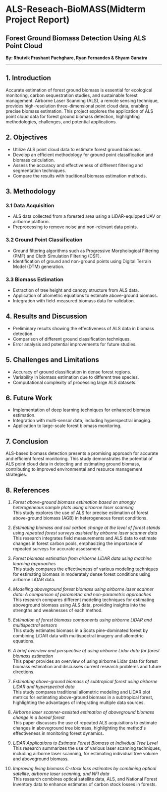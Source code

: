 # ALS-Reseach-BioMASS(Midterm Project Report)

## Forest Ground Biomass Detection Using ALS Point Cloud
**By: Rhutvik Prashant Pachghare, Ryan Fernandes & Shyam Ganatra**

---

## 1. Introduction
Accurate estimation of forest ground biomass is essential for ecological monitoring, carbon sequestration studies, and sustainable forest management. Airborne Laser Scanning (ALS), a remote sensing technique, provides high-resolution three-dimensional point cloud data, enabling precise biomass estimation. This project explores the application of ALS point cloud data for forest ground biomass detection, highlighting methodologies, challenges, and potential applications.

## 2. Objectives
- Utilize ALS point cloud data to estimate forest ground biomass.
- Develop an efficient methodology for ground point classification and biomass calculation.
- Assess the accuracy and effectiveness of different filtering and segmentation techniques.
- Compare the results with traditional biomass estimation methods.

## 3. Methodology

### 3.1 Data Acquisition
- ALS data collected from a forested area using a LiDAR-equipped UAV or airborne platform.
- Preprocessing to remove noise and non-relevant data points.

### 3.2 Ground Point Classification
- Ground filtering algorithms such as Progressive Morphological Filtering (PMF) and Cloth Simulation Filtering (CSF).
- Identification of ground and non-ground points using Digital Terrain Model (DTM) generation.

### 3.3 Biomass Estimation
- Extraction of tree height and canopy structure from ALS data.
- Application of allometric equations to estimate above-ground biomass.
- Integration with field-measured biomass data for validation.

## 4. Results and Discussion
- Preliminary results showing the effectiveness of ALS data in biomass detection.
- Comparison of different ground classification techniques.
- Error analysis and potential improvements for future studies.

## 5. Challenges and Limitations
- Accuracy of ground classification in dense forest regions.
- Variability in biomass estimation due to different tree species.
- Computational complexity of processing large ALS datasets.

## 6. Future Work
- Implementation of deep learning techniques for enhanced biomass estimation.
- Integration with multi-sensor data, including hyperspectral imaging.
- Application to large-scale forest biomass monitoring.

## 7. Conclusion
ALS-based biomass detection presents a promising approach for accurate and efficient forest monitoring. This study demonstrates the potential of ALS point cloud data in detecting and estimating ground biomass, contributing to improved environmental and resource management strategies.

## 8. References
1. *Forest above-ground biomass estimation based on strongly heterogeneous sample plots using airborne laser scanning*  
   This study explores the use of ALS for precise estimation of forest above-ground biomass (AGB) in heterogeneous forest conditions.

2. *Estimating biomass and soil carbon change at the level of forest stands using repeated forest surveys assisted by airborne laser scanner data*  
   This research integrates field measurements and ALS data to estimate changes in forest carbon pools, emphasizing the importance of repeated surveys for accurate assessment.

3. *Forest biomass estimation from airborne LiDAR data using machine learning approaches*  
   This study compares the effectiveness of various modeling techniques for estimating biomass in moderately dense forest conditions using airborne LiDAR data.

4. *Modelling aboveground forest biomass using airborne laser scanner data: A comparison of parametric and non-parametric approaches*  
   This research compares different modeling techniques for estimating aboveground biomass using ALS data, providing insights into the strengths and weaknesses of each method.

5. *Estimation of forest biomass components using airborne LiDAR and multispectral sensors*  
   This study estimates biomass in a Scots pine-dominated forest by combining LiDAR data with multispectral imagery and allometric equations.

6. *A brief overview and perspective of using airborne Lidar data for forest biomass estimation*  
   This paper provides an overview of using airborne Lidar data for forest biomass estimation and discusses current research problems and future directions.

7. *Estimating above-ground biomass of subtropical forest using airborne LiDAR and hyperspectral data*  
   This study compares traditional allometric modeling and LiDAR plot metrics for estimating above-ground biomass in a subtropical forest, highlighting the advantages of integrating multiple data sources.

8. *Airborne laser scanner-assisted estimation of aboveground biomass change in a boreal forest*  
   This paper discusses the use of repeated ALS acquisitions to estimate changes in aboveground tree biomass, highlighting the method's effectiveness in monitoring forest dynamics.

9. *LiDAR Applications to Estimate Forest Biomass at Individual Tree Level*  
   This research summarizes the use of various laser scanning techniques, including airborne laser scanning, for estimating individual tree volume and aboveground biomass.

10. *Improving living biomass C-stock loss estimates by combining optical satellite, airborne laser scanning, and NFI data*  
    This research combines optical satellite data, ALS, and National Forest Inventory data to enhance estimates of carbon stock losses in forests.
